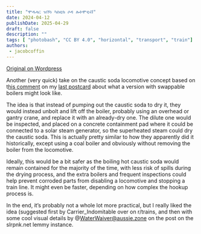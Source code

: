 ```yaml
---
title: "ሞዱላር ዝኾነ ካስቲክ ሶዳ ሎኮሞቲቭ"
date: 2024-04-12
publishDate: 2025-04-29
draft: false
description: ""
tags: [ "photobash", "CC BY 4.0", "horizontal", "transport", "train"]
authors:
 - jacobcoffin
---
```


[Original on Wordpress](https://jacobcoffinwrites.wordpress.com/2024/04/12/another-quick-take-on-the-caustic-soda-locomotive-concept-modular-this-time/)

Another (very quick) take on the caustic soda locomotive concept based on t[his comment](https://slrpnk.net/comment/7782028) on my [last postcard](https://slrpnk.net/post/8409948) about what a version with swappable boilers might look like.

The idea is that instead of pumping out the caustic soda to dry it, they would instead unbolt and lift off the boiler, probably using an overhead or gantry crane, and replace it with an already-dry one. The dilute one would be inspected, and placed on a concrete containment pad where it could be connected to a solar steam generator, so the superheated steam could dry the caustic soda. This is actually pretty similar to how they apparently did it historically, except using a coal boiler and obviously without removing the boiler from the locomotive.

Ideally, this would be a bit safer as the boiling hot caustic soda would remain contained for the majority of the time, with less risk of spills during the drying process, and the extra boilers and frequent inspections could help prevent corroded parts from disabling a locomotive and stopping a train line. It might even be faster, depending on how complex the hookup process is.

In the end, it’s probably not a whole lot more practical, but I really liked the idea (suggested first by Carrier_Indomitable over on r/trains, and then with some cool visual details by @WaterWaiver@aussie.zone on the post on the slrpnk.net lemmy instance.